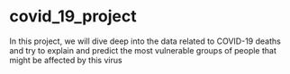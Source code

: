 # covid_19_project
In this project, we will dive deep into the data related to COVID-19 deaths and try to explain and predict the most vulnerable groups of people that might be affected by this virus
